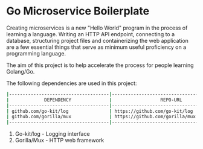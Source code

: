 # Go Microservice Boilerplate

Creating microservices is a new "Hello World" program
in the process of learning a language. Writing an HTTP
API endpoint, connecting to a database, structuring
project files and containerizing the web application
are a few essential things that serve as minimum useful
proficiency on a programming language.

The aim of this project is to help accelerate the process
for people learning Golang/Go.

The following dependencies are used in this project:

```bash
|-------------------------------------|--------------------------------------------|--------------|
|             DEPENDENCY              |                  REPO-URL                  |   LICENSE    |
|-------------------------------------|--------------------------------------------|--------------|
| github.com/go-kit/log               | https://github.com/go-kit/log              | MIT          |
| github.com/gorilla/mux              | https://github.com/gorilla/mux             | BSD 3-Clause |
|-------------------------------------|--------------------------------------------|--------------|
```

1. Go-kit/log - Logging interface
2. Gorilla/Mux - HTTP web framework
